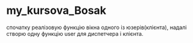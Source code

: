 # my_kursova_Bosak
спочатку реалізовую функцію вікна одного із юзерів(клієнта), надалі створю одну функцію user для диспетчера і клієнта.
